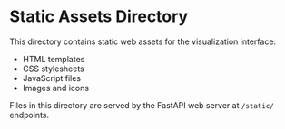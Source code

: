# Static Assets Directory

This directory contains static web assets for the visualization interface:

- HTML templates
- CSS stylesheets  
- JavaScript files
- Images and icons

Files in this directory are served by the FastAPI web server at `/static/` endpoints.
